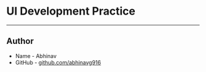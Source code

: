 # UI Development Practice

---

## Author

- Name - Abhinav
- GitHub - [github.com/abhinavg916](https://github.com/abhinavg916)
